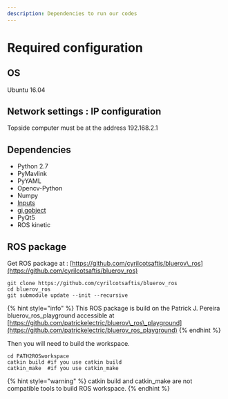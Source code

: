 ```yaml
---
description: Dependencies to run our codes
---
```


# Required configuration

## OS

Ubuntu 16.04

## Network settings : IP configuration

Topside computer must be at the address 192.168.2.1

## Dependencies

* Python 2.7
* PyMavlink
* PyYAML
* Opencv-Python
* Numpy
* [Inputs](https://github.com/zeth/inputs) 
* [gi,gobject](https://wiki.ubuntu.com/Novacut/GStreamer1.0)
* PyQt5
* ROS kinetic

## ROS package

Get ROS package at : [https://github.com/cyrilcotsaftis/bluerov\_ros](https://github.com/cyrilcotsaftis/bluerov_ros)

```text
git clone https://github.com/cyrilcotsaftis/bluerov_ros
cd bluerov_ros
git submodule update --init --recursive
```

{% hint style="info" %}
This ROS package is build on the Patrick J. Pereira bluerov\_ros\_playground accessible at [https://github.com/patrickelectric/bluerov\_ros\_playground](https://github.com/patrickelectric/bluerov_ros_playground) 
{% endhint %}

Then you will need to build the workspace.

```text
cd PATH2ROSworkspace
catkin build #if you use catkin build
catkin_make  #if you use catkin_make
```

{% hint style="warning" %}
catkin build and catkin\_make are not compatible tools to build ROS workspace.
{% endhint %}

